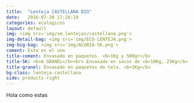 ```yaml
---
title:  "Lenteja CASTELLANA BIO"
date:   2016-07-30 17:26:19
categories: ecologicos
layout: default
img: <img src='img/sm_lentejas/castellana.png'>
img-detail-bag: <img src='img/ECO-LENTEJA.png'>
img-big-bag: <img src='img/ALUBIA-5K.png'>
coment: Este es el uno
title-coment: Envasado en paquetes. <b>1Kg y 500gr</b>
title-5K: <b>A GRANEL</b><br> Envasado en sacos de <b>10Kg, 25Kg</b> 
title-granel: Envasado en paquetes de tela. <b>1Kg</b>  
bg-class: lenteja-castellana
side: products-right
---
```


Hola como estas